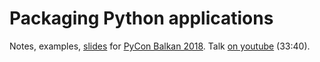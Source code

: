 # Packaging Python applications

Notes, examples, [slides](Slides.md) for [PyCon Balkan 2018](https://pyconbalkan.com/). Talk [on youtube](https://www.youtube.com/watch?v=Nqr3C2mIs2U) (33:40).

